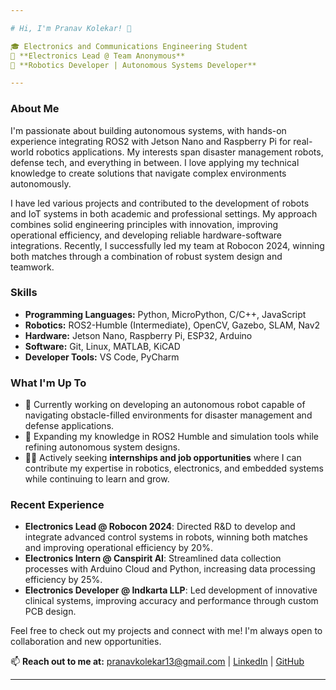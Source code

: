 ```yaml
---

# Hi, I'm Pranav Kolekar! 👋

🎓 Electronics and Communications Engineering Student
🔧 **Electronics Lead @ Team Anonymous**  
🤖 **Robotics Developer | Autonomous Systems Developer**

---
```


### About Me

I'm passionate about building autonomous systems, with hands-on experience integrating ROS2 with Jetson Nano and Raspberry Pi for real-world robotics applications. My interests span disaster management robots, defense tech, and everything in between. I love applying my technical knowledge to create solutions that navigate complex environments autonomously.

I have led various projects and contributed to the development of robots and IoT systems in both academic and professional settings. My approach combines solid engineering principles with innovation, improving operational efficiency, and developing reliable hardware-software integrations. Recently, I successfully led my team at Robocon 2024, winning both matches through a combination of robust system design and teamwork.

### Skills
- **Programming Languages:** Python, MicroPython, C/C++, JavaScript
- **Robotics:** ROS2-Humble (Intermediate), OpenCV, Gazebo, SLAM, Nav2
- **Hardware:** Jetson Nano, Raspberry Pi, ESP32, Arduino
- **Software:** Git, Linux, MATLAB, KiCAD
- **Developer Tools:** VS Code, PyCharm

### What I'm Up To
- 🚀 Currently working on developing an autonomous robot capable of navigating obstacle-filled environments for disaster management and defense applications.
- 🌱 Expanding my knowledge in ROS2 Humble and simulation tools while refining autonomous system designs.
- 🧑‍💻 Actively seeking **internships and job opportunities** where I can contribute my expertise in robotics, electronics, and embedded systems while continuing to learn and grow.

### Recent Experience
- **Electronics Lead @ Robocon 2024**: Directed R&D to develop and integrate advanced control systems in robots, winning both matches and improving operational efficiency by 20%.
- **Electronics Intern @ Canspirit AI**: Streamlined data collection processes with Arduino Cloud and Python, increasing data processing efficiency by 25%.
- **Electronics Developer @ Indkarta LLP**: Led development of innovative clinical systems, improving accuracy and performance through custom PCB design.

Feel free to check out my projects and connect with me! I'm always open to collaboration and new opportunities.

📫 **Reach out to me at:** pranavkolekar13@gmail.com | [LinkedIn](https://www.linkedin.com/in/pranav-kolekar/) | [GitHub](https://github.com/pranavk-2003)

---

